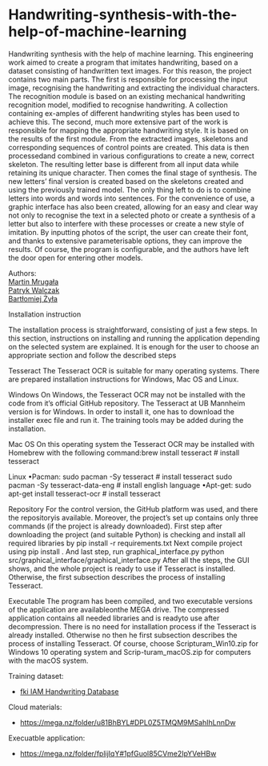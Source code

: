 # Handwriting-synthesis-with-the-help-of-machine-learning

Handwriting synthesis with the help of machine learning. This engineering work aimed to create a program that imitates handwriting, based on a dataset consisting of handwritten text images. For this reason, the project contains two main parts. The first is responsible for processing the input image, recognising the handwriting and extracting the individual characters. The recognition module is based on an existing mechanical handwriting recognition model, modified to recognise handwriting. A collection containing ex-amples of different handwriting styles has been used to achieve this. The second, much more extensive part of the work is responsible for mapping the appropriate handwriting style. It is based on the results of the first module. From the extracted images, skeletons and corresponding sequences of control points are created. This data is then processedand combined in various configurations to create a new, correct skeleton. The resulting letter base is different from all input data while retaining its unique character. Then comes the final stage of synthesis. The new letters’ final version is created based on the skeletons created and using the previously trained model. The only thing left to do is to combine letters into words and words into sentences. For the convenience of use, a graphic interface has also been created, allowing for an easy and clear way not only to recognise the text in a selected photo or create a synthesis of a letter but also to interfere with these processes or create a new style of imitation. By inputting photos of the script, the user can create their font, and thanks to extensive parameterisable options, they can improve the results. Of course, the program is configurable, and the authors have left the door open for entering other models.

Authors: <br/>
[Martin Mrugała](https://github.com/MartinM98) <br/>
[Patryk Walczak](https://github.com/Walczi123) <br/>
[Bartłomiej Żyła](https://github.com/zbartkus3150) <br/>

Installation instruction

The installation process is straightforward, consisting of just a few steps. In this section, instructions on installing and running the application depending on the selected system are explained. It is enough for the user to choose an appropriate section and follow the described steps

Tesseract
The Tesseract OCR is suitable for many operating systems. There are prepared installation instructions for Windows, Mac OS and Linux.

Windows
On Windows, the Tesseract OCR may not be installed with the code from it’s official GitHub repository. The Tesseract at UB Mannheim version is for Windows. In order to install it, one has to download the installer exec file and run it. The training tools may be added during the installation.

Mac OS
On this operating system the Tesseract OCR may be installed with Homebrew with the following command:brew install tesseract # install tesseract

Linux
•Pacman:
sudo pacman -Sy tesseract # install tesseract
sudo pacman -Sy tesseract-data-eng # install english language
•Apt-get:
sudo apt-get install tesseract-ocr # install tesseract

Repository
For the control version, the GitHub platform was used, and there the repositoryis available. Moreover, the project’s set up contains only three commands (if the project is already downloaded).
First step after downloading the project (and suitable Python) is checking and install all required libraries by
pip install -r requirements.txt
Next compile project using
pip install .
And last step, run graphical_interface.py
python src/graphical_interface/graphical_interface.py
After all the steps, the GUI shows, and the whole project is ready to use if Tesseract is installed. Otherwise, the first subsection describes the process of installing Tesseract.

Executable
The program has been compiled, and two executable versions of the application are availableonthe MEGA drive. The compressed application contains all needed libraries and is readyto use after decompression. There is no need for installation process if the Tesseract is already installed. Otherwise no then he first subsection describes the process of installing Tesseract. Of course, choose Scripturam_Win10.zip for Windows 10 operating system and Scrip-turam_macOS.zip for computers with the macOS system.

Training dataset:

- [fki IAM Handwriting Database](http://www.fki.inf.unibe.ch/databases/iam-handwriting-database)

Cloud materials:

- https://mega.nz/folder/u81BhBYL#DPL0Z5TMQM9MSahIhLnnDw

Execuatble application:

- https://mega.nz/folder/fplijIqY#1pfGuol85CVme2IpYVeHBw
